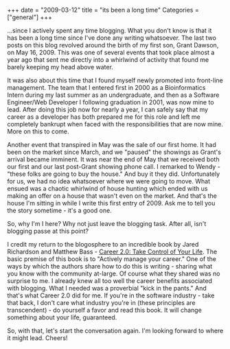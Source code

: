 +++
date = "2009-03-12"
title = "its been a long time"
Categories = ["general"]
+++

...since I actively spent any time blogging. What you don't know is that it has been a long time since I've done any writing whatsoever. The last two posts on this blog revolved around the birth of my first son, Grant Dawson, on May 16, 2009. This was one of several events that took place almost a year ago that sent me directly into a whirlwind of activity that found me barely keeping my head above water.  
  
It was also about this time that I found myself newly promoted into front-line management. The team that I entered first in 2000 as a Bioinformatics Intern during my last summer as an undergraduate, and then as a Software Engineer/Web Developer I following graduation in 2001, was now mine to lead. After doing this job now for nearly a year, I can safely say that my career as a developer has both prepared me for this role and left me completely bankrupt when faced with the responsibilities that are now mine. More on this to come.  
  
Another event that transpired in May was the sale of our first home. It had been on the market since March, and we "paused" the showings as Grant's arrival became imminent. It was near the end of May that we received both our first and our last post-Grant showing phone call. I remarked to Wendy - "these folks are going to buy the house." And buy it they did. Unfortunately for us, we had no idea whatsoever where we were going to move. What ensued was a chaotic whirlwind of house hunting which ended with us making an offer on a house that wasn't even on the market. And that's the house I'm sitting in while I write this first entry of 2009. Ask me to tell you the story sometime - it's a good one.  
  
So, why I'm I here? Why not just leave the blogging task. After all, isn't blogging passe at this point?  
  
I credit my return to the blogosphere to an incredible book by Jared Richardson and Matthew Bass - [Career 2.0: Take Control of Your Life](http://www.lulu.com/content/5925115). The basic premise of this book is to "Actively manage your career." One of the ways by which the authors share how to do this is writing - sharing what you know with the community at-large. Of course what they shared was no surprise to me. I already knew all too well the career benefits associated with blogging. What I needed was a proverbial "kick in the pants." And that's what Career 2.0 did for me. If you're in the software industry - take that back, I don't care what industry you're in (these principles are transcendent) - do yourself a favor and read this book. It will change something about your life, guaranteed.  
  
So, with that, let's start the conversation again. I'm looking forward to where it might lead. Cheers!
